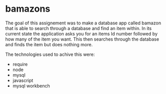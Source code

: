 # bamazons

The goal of this assignement was to make a database app called bamazon that is able to search through a database and find an item within.  In its current state the application asks you for an items Id number followed by how many of the item you want. This then searches through the database and finds the item but does nothing more.

The technologies used to achive this were: 
- require
- node  
- mysql
- javascript
- mysql workbench
